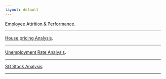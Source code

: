 ```yaml
---
layout: default
---
```


[Employee Attrition & Performance](./EmployeeAnalysis.html).

* * *

[House pricing Analysis](./EmployeeAnalysis.html).

* * *

[Unemployment Rate Analysis](./EmployeeAnalysis.html).

* * *

[SG Stock Analysis](./EmployeeAnalysis.html).

* * *
